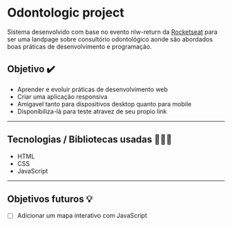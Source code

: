 # Odontologic project
Sistema desenvolvido com base no evento nlw-return da [Rocketseat](https://www.rocketseat.com.br/) para ser uma landpage sobre consultório odontológico aonde são abordados boas práticas de desenvolvimento e programação.
## Objetivo ✔️
- Aprender e evoluir práticas de desenvolvimento web
- Criar uma aplicação responsiva
- Amigavel tanto para dispositivos desktop quanto para mobile
- Disponibiliza-lá para teste atravez de seu propio link
---
## Tecnologias / Bibliotecas usadas 👨🏿‍💻
- HTML
- CSS
- JavaScript
---
## Objetivos futuros 💡
- [ ] Adicionar um mapa interativo com JavaScript
